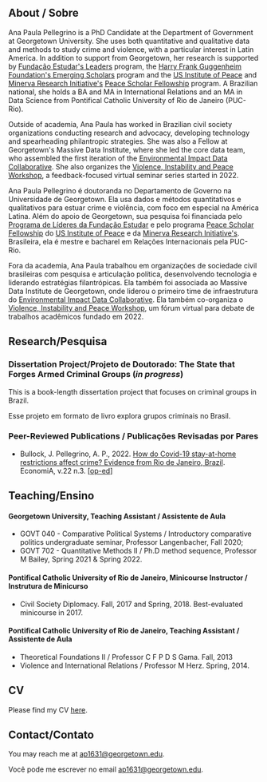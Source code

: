 ## About / Sobre

Ana Paula Pellegrino is a PhD Candidate at the Department of Government at Georgetown University. She uses both quantitative and qualitative data and methods to study crime and violence, with a particular interest in Latin America. In addition to support from Georgetown, her research is supported by [Fundação Estudar's Leaders](https://www.estudar.org.br/) program, the [Harry Frank Guggenheim Foundation's Emerging Scholars](https://www.hfg.org/2023-emerging-scholars/) program and the [US Institute of Peace](www.usip.org) and [Minerva Research Initiative's](https://minerva.defense.gov/) [Peace Scholar Fellowship](https://www.usip.org/grants-fellowships/fellowships/peace-scholar-fellowship-program) program. A Brazilian national, she holds a BA and MA in International Relations and an MA in Data Science from Pontifical Catholic University of Rio de Janeiro (PUC-Rio).

Outside of academia, Ana Paula has worked in Brazilian civil society organizations conducting research and advocacy, developing technology and spearheading philantropic strategies. She was also a Fellow at Georgetown's Massive Data Institute, where she led the core data team, who assembled the first iteration of the [Environmental Impact Data Collaborative](https://redivis.com/EIDC). She also organizes the [Violence, Instability and Peace Workshop](https://vip-workshop.github.io/), a feedback-focused virtual seminar series started in 2022.


Ana Paula Pellegrino é doutoranda no Departamento de Governo na Universidade de Georgetown. Ela usa dados e métodos quantitativos e qualitativos para estuar crime e violência, com foco em especial na América Latina. Além do apoio de Georgetown, sua pesquisa foi financiada pelo [Programa de Líderes da Fundação Estudar](https://www.estudar.org.br/) e pelo programa [Peace Scholar Fellowship](https://www.usip.org/grants-fellowships/fellowships/peace-scholar-fellowship-program) do [US Institute of Peace](www.usip.org) e da [Minerva Research Initiative's](https://minerva.defense.gov/). Brasileira, ela é mestre e bacharel em Relações Internacionais pela PUC-Rio.

Fora da academia, Ana Paula trabalhou em organizações de sociedade civil brasileiras com pesquisa e articulação política, desenvolvendo tecnologia e liderando estratégias filantrópicas. Ela também foi associada ao Massive Data Institute de Georgetown, onde liderou o primeiro time de infraestrutura do [Environmental Impact Data Collaborative](https://redivis.com/EIDC). Ela também co-organiza o [Violence, Instability and Peace Workshop](https://vip-workshop.github.io/), um fórum virtual para debate de trabalhos acadêmicos fundado em 2022.

## Research/Pesquisa

### Dissertation Project/Projeto de Doutorado: The State that Forges Armed Criminal Groups (*in progress*)
This is a book-length dissertation project that focuses on criminal groups in Brazil.

Esse projeto em formato de livro explora grupos criminais no Brasil.

### Peer-Reviewed Publications / Publicações Revisadas por Pares

- Bullock, J. Pellegrino, A. P., 2022. [How do Covid-19 stay-at-home restrictions affect crime? Evidence from Rio de Janeiro, Brazil](https://www.sciencedirect.com/science/article/pii/S1517758021000175). EconomiA, v.22 n.3.
[[op-ed](https://pp.nexojornal.com.br/opiniao/2022/Li%C3%A7%C3%B5es-pand%C3%AAmicas-para-pol%C3%ADticas-de-seguran%C3%A7a-p%C3%BAblica-efetivas)]


## Teaching/Ensino

#### Georgetown University, Teaching Assistant / Assistente de Aula
- GOVT 040 - Comparative Political Systems / Introductory comparative politics undergraduate seminar, Professor Langenbacher, Fall 2020;
- GOVT 702 - Quantitative Methods II / Ph.D method sequence, Professor M Bailey, Spring 2021 & Spring 2022.

#### Pontifical Catholic University of Rio de Janeiro, Minicourse Instructor / Instrutura de Minicurso
- Civil Society Diplomacy. Fall, 2017 and Spring, 2018. Best-evaluated minicourse in 2017.

#### Pontifical Catholic University of Rio de Janeiro, Teaching Assistant / Assistente de Aula
- Theoretical Foundations II / Professor C F P D S Gama. Fall, 2013
- Violence and International Relations / Professor M Herz. Spring, 2014.


## CV

Please find my CV [here](https://drive.google.com/file/d/1Dux7VoeAapB7Ek3BmAwYR_8IwE5iA2zW/view?usp=sharing).


## Contact/Contato

You may reach me at <a href="mailto:ap1631@georgetown.edu">ap1631@georgetown.edu</a>.

Você pode me escrever no email <a href="mailto:ap1631@georgetown.edu">ap1631@georgetown.edu</a>.
